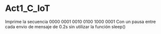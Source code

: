 # Act1_C_IoT
Imprime la secuencia 0000 0001 0010 0100 1000 0001 
Con un pausa entre cada envio de mensaje de 0.2s 
sin utilizar la función sleep()
